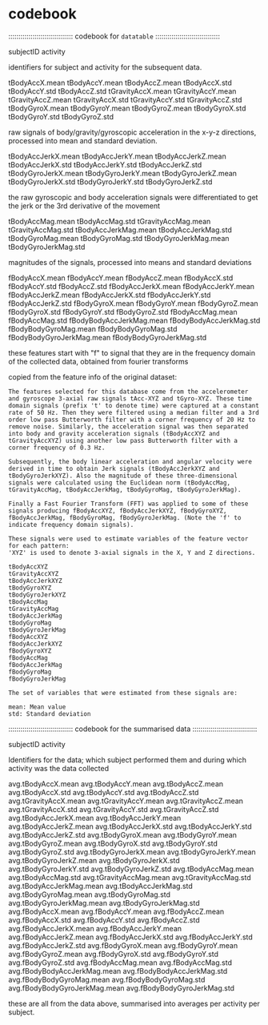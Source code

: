 # codebook

::::::::::::::::::::::::::::::::
codebook for `datatable`
::::::::::::::::::::::::::::::::

subjectID
activity

identifiers for subject and activity for the subsequent data.

tBodyAccX.mean
tBodyAccY.mean
tBodyAccZ.mean
tBodyAccX.std
tBodyAccY.std
tBodyAccZ.std
tGravityAccX.mean
tGravityAccY.mean
tGravityAccZ.mean
tGravityAccX.std
tGravityAccY.std
tGravityAccZ.std
tBodyGyroX.mean
tBodyGyroY.mean
tBodyGyroZ.mean
tBodyGyroX.std
tBodyGyroY.std
tBodyGyroZ.std

raw signals of body/gravity/gyroscopic acceleration in the x-y-z directions, processed into mean and standard deviation.

tBodyAccJerkX.mean
tBodyAccJerkY.mean
tBodyAccJerkZ.mean
tBodyAccJerkX.std
tBodyAccJerkY.std
tBodyAccJerkZ.std
tBodyGyroJerkX.mean
tBodyGyroJerkY.mean
tBodyGyroJerkZ.mean
tBodyGyroJerkX.std
tBodyGyroJerkY.std
tBodyGyroJerkZ.std

the raw gyroscopic and body acceleration signals were differentiated to get the jerk or the 3rd derivative of the movement

tBodyAccMag.mean
tBodyAccMag.std
tGravityAccMag.mean
tGravityAccMag.std
tBodyAccJerkMag.mean
tBodyAccJerkMag.std
tBodyGyroMag.mean
tBodyGyroMag.std
tBodyGyroJerkMag.mean
tBodyGyroJerkMag.std

magnitudes of the signals, processed into means and standard deviations

fBodyAccX.mean
fBodyAccY.mean
fBodyAccZ.mean
fBodyAccX.std
fBodyAccY.std
fBodyAccZ.std
fBodyAccJerkX.mean
fBodyAccJerkY.mean
fBodyAccJerkZ.mean
fBodyAccJerkX.std
fBodyAccJerkY.std
fBodyAccJerkZ.std
fBodyGyroX.mean
fBodyGyroY.mean
fBodyGyroZ.mean
fBodyGyroX.std
fBodyGyroY.std
fBodyGyroZ.std
fBodyAccMag.mean
fBodyAccMag.std
fBodyBodyAccJerkMag.mean
fBodyBodyAccJerkMag.std
fBodyBodyGyroMag.mean
fBodyBodyGyroMag.std
fBodyBodyGyroJerkMag.mean
fBodyBodyGyroJerkMag.std

these features start with "f" to signal that they are in the frequency domain of the collected data, obtained from fourier transforms

copied from the feature info of the original dataset:
```
The features selected for this database come from the accelerometer and gyroscope 3-axial raw signals tAcc-XYZ and tGyro-XYZ. These time domain signals (prefix 't' to denote time) were captured at a constant rate of 50 Hz. Then they were filtered using a median filter and a 3rd order low pass Butterworth filter with a corner frequency of 20 Hz to remove noise. Similarly, the acceleration signal was then separated into body and gravity acceleration signals (tBodyAccXYZ and tGravityAccXYZ) using another low pass Butterworth filter with a corner frequency of 0.3 Hz. 

Subsequently, the body linear acceleration and angular velocity were derived in time to obtain Jerk signals (tBodyAccJerkXYZ and tBodyGyroJerkXYZ). Also the magnitude of these three-dimensional signals were calculated using the Euclidean norm (tBodyAccMag, tGravityAccMag, tBodyAccJerkMag, tBodyGyroMag, tBodyGyroJerkMag). 

Finally a Fast Fourier Transform (FFT) was applied to some of these signals producing fBodyAccXYZ, fBodyAccJerkXYZ, fBodyGyroXYZ, fBodyAccJerkMag, fBodyGyroMag, fBodyGyroJerkMag. (Note the 'f' to indicate frequency domain signals). 

These signals were used to estimate variables of the feature vector for each pattern:  
'XYZ' is used to denote 3-axial signals in the X, Y and Z directions.

tBodyAccXYZ
tGravityAccXYZ
tBodyAccJerkXYZ
tBodyGyroXYZ
tBodyGyroJerkXYZ
tBodyAccMag
tGravityAccMag
tBodyAccJerkMag
tBodyGyroMag
tBodyGyroJerkMag
fBodyAccXYZ
fBodyAccJerkXYZ
fBodyGyroXYZ
fBodyAccMag
fBodyAccJerkMag
fBodyGyroMag
fBodyGyroJerkMag

The set of variables that were estimated from these signals are: 

mean: Mean value
std: Standard deviation
```


::::::::::::::::::::::::::::::::
codebook for the summarised data
::::::::::::::::::::::::::::::::

subjectID
activity

Identifiers for the data; which subject performed them and during which activity was the data collected 

avg.tBodyAccX.mean
avg.tBodyAccY.mean
avg.tBodyAccZ.mean
avg.tBodyAccX.std
avg.tBodyAccY.std
avg.tBodyAccZ.std
avg.tGravityAccX.mean
avg.tGravityAccY.mean
avg.tGravityAccZ.mean
avg.tGravityAccX.std
avg.tGravityAccY.std
avg.tGravityAccZ.std
avg.tBodyAccJerkX.mean
avg.tBodyAccJerkY.mean
avg.tBodyAccJerkZ.mean
avg.tBodyAccJerkX.std
avg.tBodyAccJerkY.std
avg.tBodyAccJerkZ.std
avg.tBodyGyroX.mean
avg.tBodyGyroY.mean
avg.tBodyGyroZ.mean
avg.tBodyGyroX.std
avg.tBodyGyroY.std
avg.tBodyGyroZ.std
avg.tBodyGyroJerkX.mean
avg.tBodyGyroJerkY.mean
avg.tBodyGyroJerkZ.mean
avg.tBodyGyroJerkX.std
avg.tBodyGyroJerkY.std
avg.tBodyGyroJerkZ.std
avg.tBodyAccMag.mean
avg.tBodyAccMag.std
avg.tGravityAccMag.mean
avg.tGravityAccMag.std
avg.tBodyAccJerkMag.mean
avg.tBodyAccJerkMag.std
avg.tBodyGyroMag.mean
avg.tBodyGyroMag.std
avg.tBodyGyroJerkMag.mean
avg.tBodyGyroJerkMag.std
avg.fBodyAccX.mean
avg.fBodyAccY.mean
avg.fBodyAccZ.mean
avg.fBodyAccX.std
avg.fBodyAccY.std
avg.fBodyAccZ.std
avg.fBodyAccJerkX.mean
avg.fBodyAccJerkY.mean
avg.fBodyAccJerkZ.mean
avg.fBodyAccJerkX.std
avg.fBodyAccJerkY.std
avg.fBodyAccJerkZ.std
avg.fBodyGyroX.mean
avg.fBodyGyroY.mean
avg.fBodyGyroZ.mean
avg.fBodyGyroX.std
avg.fBodyGyroY.std
avg.fBodyGyroZ.std
avg.fBodyAccMag.mean
avg.fBodyAccMag.std
avg.fBodyBodyAccJerkMag.mean
avg.fBodyBodyAccJerkMag.std
avg.fBodyBodyGyroMag.mean
avg.fBodyBodyGyroMag.std
avg.fBodyBodyGyroJerkMag.mean
avg.fBodyBodyGyroJerkMag.std

these are all from the data above, summarised into averages per activity per subject.